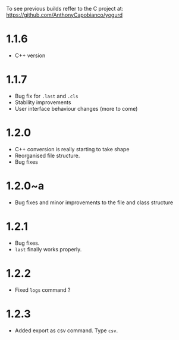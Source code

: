 To see previous builds reffer to the C project at: https://github.com/AnthonyCapobianco/yogurd

# 1.1.6

* C++ version

# 1.1.7

* Bug fix for `.last` and `.cls`
* Stability improvements
* User interface behaviour changes (more to come)

# 1.2.0

* C++ conversion is really starting to take shape
* Reorganised file structure. 
* Bug fixes

# 1.2.0~a

* Bug fixes and minor improvements to the file and class structure

# 1.2.1

* Bug fixes. 
* `last` finally works properly. 

# 1.2.2
* Fixed `logs` command ? 

# 1.2.3
* Added export as csv command. Type `csv`. 
